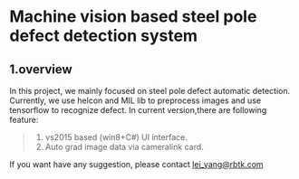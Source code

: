 # Machine vision based steel pole defect detection system
1.overview
-----------
In this project, we mainly focused on steel pole defect automatic detection. Currently, we use helcon and MIL lib to preprocess images and use tensorflow to recognize defect. In current version,there are following feature:
> 1. vs2015 based (win8+C#) UI interface.
> 2. Auto grad image data via cameralink card.

If you want have any suggestion, please contact lei_yang@rbtk.com
